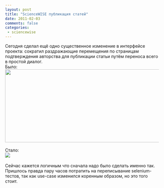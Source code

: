 ```yaml
---
layout: post
title: "ScienceWISE публикация статей"
date: 2011-02-03
comments: false
categories:
 - sciencewise
---
```



</div>Сегодня сделал ещё одно существенное изменение в интерфейсе проекта:  сократил раздражающие перемещения по страницам подтверждения авторства  для публикации статьи путём переноса всего в простой диалог. <br />Было:<br /><a href="http://pics.livejournal.com/rprokofyev/pic/0000317w/"><img alt="" border="0" height="240" src="http://pics.livejournal.com/rprokofyev/pic/0000317w/s640x480" width="640" /></a><br /><br />Стало:<br /><a href="http://1.bp.blogspot.com/-MP-3-wOiWlA/ThgS1lm7yWI/AAAAAAAAC8w/w-fpCSIlvew/s1600/s640x480.png" imageanchor="1" style="clear: left; float: left; margin-bottom: 1em; margin-right: 1em;"><img border="0" src="http://1.bp.blogspot.com/-MP-3-wOiWlA/ThgS1lm7yWI/AAAAAAAAC8w/w-fpCSIlvew/s1600/s640x480.png" /></a><br /><br />Сейчас кажется логичным что сначала надо было сделать именно так.<br />Пришлось  правда пару часов потратить на переписывание selenium-тестов, так как  use-case изменился коренным образом, но это того стоит.
